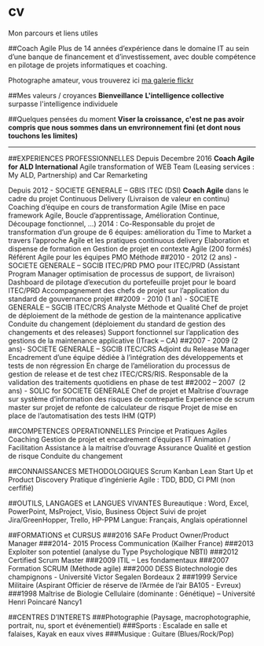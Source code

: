 # cv
Mon parcours et liens utiles

##Coach Agile
Plus de 14 années d’expérience dans le domaine IT au sein d’une banque de financement et d’investissement, avec double compétence en pilotage de projets informatiques et coaching.

Photographe amateur, vous trouverez ici [ma galerie flickr](http://www.fluidr.com/photos/sebtis)

##Mes valeurs / croyances
__Bienveillance__
__L'intelligence collective__ surpasse l'intelligence individuele

##Quelques pensées du moment
__Viser la croissance, c'est ne pas avoir compris que nous sommes dans un envrironnement fini (et dont nous touchons les limites)__


---

##EXPERIENCES PROFESSIONNELLES
Depuis Decembre 2016
__Coach Agile for ALD International__
Agile transformation of WEB Team (Leasing services : My ALD, Partnership) and Car Remarketing

Depuis  2012 -   SOCIETE GENERALE – GBIS  ITEC (DSI)
__Coach Agile__ dans le cadre du projet Continuous Delivery (Livraison de valeur en continu)
Coaching d’équipe en cours de transformation Agile (Mise en pace framework Agile, Boucle d’apprentissage, Amélioration Continue, Découpage fonctionnel, …)
2014 : Co-Responsable du projet de transformation d’un groupe de 6 équipes: amélioration du Time to Market a travers l’approche Agile et les pratiques continuous delivery
Elaboration et dispense de formation en Gestion de projet en contexte Agile (200 formés)
Référent Agile pour les équipes PMO Méthode
##2010 - 2012 (2 ans) -   SOCIETE GENERALE – SGCIB  ITEC/PRD
PMO pour ITEC/PRD (Assistant Program Manager optimisation de processus de support, de livraison) 
Dashboard de pilotage d’execution du portefeuille projet pour le board ITEC/PRD
Accompagnement des chefs de projet sur l’application du standard de gouvernance projet
##2009 - 2010 (1 an) -   SOCIETE GENERALE – SGCIB  ITEC/CRS
Analyste Méthode et Qualité
	Chef de projet de déploiement de la méthode de gestion de la maintenance applicative 
Conduite du changement (déploiement du standard de gestion des changements et des releases)
Support fonctionnel sur l’application des gestions de la maintenance applicative (ITrack – CA)
##2007 - 2009 (2 ans)- SOCIETE GENERALE – SGCIB  ITEC/CRS
Adjoint du Release Manager
	Encadrement d’une équipe dédiée à l’intégration des développements et tests de non régression
En charge de l’amélioration du processus de gestion de release et de test chez ITEC/CRS/RIS.
Responsable de la validation des traitements quotidiens en phase de test 
##2002 – 2007  (2 ans) - SOLIC for SOCIETE GENERALE 
Chef de projet et Maîtrise d’ouvrage  sur système d’information des  risques de contrepartie 
Experience de scrum master sur projet de refonte de calculateur de risque
Projet de mise en place de l’automatisation des tests IHM (QTP)

##COMPETENCES OPERATIONNELLES
Principe et Pratiques Agiles
Coaching 
Gestion de projet et encadrement d’équipes IT
Animation / Facilitation
Assistance à la maitrise d’ouvrage
Assurance Qualité et gestion de risque
Conduite du changement

##CONNAISSANCES METHODOLOGIQUES
Scrum
Kanban
Lean Start Up et Product Discovery
Pratique d’ingénierie Agile : TDD, BDD, CI
PMI (non cerfifié)


##OUTILS, LANGAGES et LANGUES VIVANTES
Bureautique :	Word, Excel, PowerPoint, MsProject, Visio, Business Object
Suivi de projet			Jira/GreenHopper, Trello, HP-PPM
Langue:				Français, Anglais opérationnel

##FORMATIONS et CURSUS
###2016		SAFe Product Owner/Product Manager
###2014- 2015	Process Communication (Kailher France)
###2013		Exploiter son potentiel (analyse du Type Psychologique NBTI)
###2012		Certified Scrum Master
###2009		ITIL – Les fondamentaux
###2007		Formation SCRUM (Méthode agile)
###2000		DESS Biotechnologie des champignons - Université Victor Segalen Bordeaux 2
###1999		Service Militaire (Aspirant Officier de réserve de l’Armée de l’air BA105 - Evreux)
###1998		Maîtrise de Biologie Cellulaire (dominante : Génétique) – Université Henri Poincaré Nancy1

##CENTRES D’INTERETS
###Photographie (Paysage, macrophotographie, portrait, nu, sport et événementiel)
###Sports : Escalade en salle et falaises, Kayak en eaux vives 
###Musique : Guitare (Blues/Rock/Pop)
